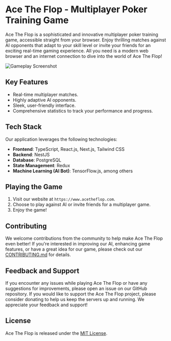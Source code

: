 # Ace The Flop - Multiplayer Poker Training Game

Ace The Flop is a sophisticated and innovative multiplayer poker training game, accessible straight from your browser. Enjoy thrilling matches against AI opponents that adapt to your skill level or invite your friends for an exciting real-time gaming experience. All you need is a modern web browser and an internet connection to dive into the world of Ace The Flop!

![Gameplay Screenshot](./screenshot.png)

## Key Features

- Real-time multiplayer matches.
- Highly adaptive AI opponents.
- Sleek, user-friendly interface.
- Comprehensive statistics to track your performance and progress.

## Tech Stack

Our application leverages the following technologies:

- **Frontend**: TypeScript, React.js, Next.js, Tailwind CSS
- **Backend**: NestJS
- **Database**: PostgreSQL
- **State Management**: Redux
- **Machine Learning (AI Bot)**: TensorFlow.js, among others

## Playing the Game

1. Visit our website at `https://www.acetheflop.com`.
2. Choose to play against AI or invite friends for a multiplayer game.
3. Enjoy the game!

## Contributing

We welcome contributions from the community to help make Ace The Flop even better! If you're interested in improving our AI, enhancing game features, or have a great idea for our game, please check out our [CONTRIBUTING.md](CONTRIBUTING.md) for details.

## Feedback and Support

If you encounter any issues while playing Ace The Flop or have any suggestions for improvements, please open an issue on our GitHub repository. If you would like to support the Ace The Flop project, please consider donating to help us keep the servers up and running. We appreciate your feedback and support!

## License

Ace The Flop is released under the [MIT License](LICENSE.md).
